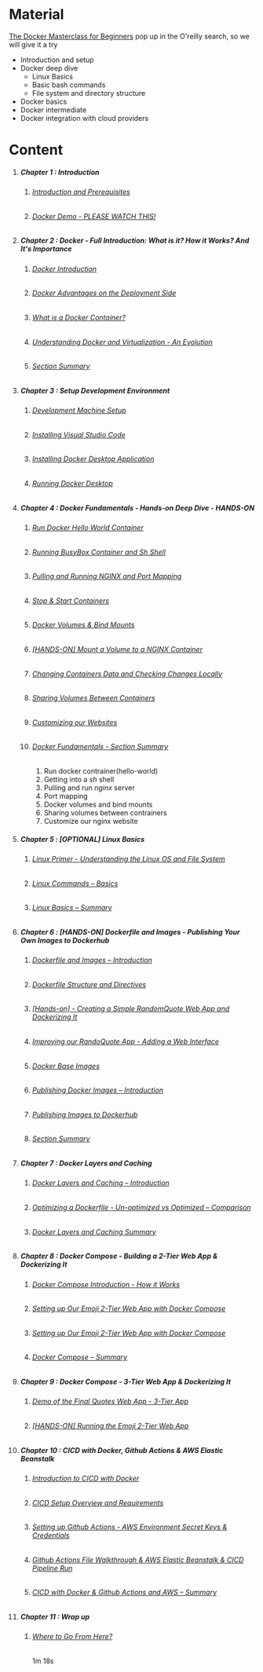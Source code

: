 # Material

[The Docker Masterclass for Beginners](https://learning.oreilly.com/course/the-docker-masterclass/9781835888148/) pop up in the O'reilly search, so we will give it a try

- Introduction and setup
- Docker deep dive
  - Linux Basics
  - Basic bash commands
  - File system and directory structure
- Docker basics
- Docker intermediate
- Docker integration with cloud providers

# Content

1. ##### Chapter 1 : Introduction

   1. ###### [Introduction and Prerequisites](https://learning.oreilly.com/videos/the-docker-masterclass/9781835888148/9781835888148-video1_1/)

   2. ###### [Docker Demo - PLEASE WATCH THIS!](https://learning.oreilly.com/videos/the-docker-masterclass/9781835888148/9781835888148-video1_2/)

2. ##### Chapter 2 : Docker - Full Introduction: What is it? How it Works? And It's Importance

   1. ###### [Docker Introduction](https://learning.oreilly.com/videos/the-docker-masterclass/9781835888148/9781835888148-video2_1/)

   2. ###### [Docker Advantages on the Deployment Side](https://learning.oreilly.com/videos/the-docker-masterclass/9781835888148/9781835888148-video2_2/)

   3. ###### [What is a Docker Container?](https://learning.oreilly.com/videos/the-docker-masterclass/9781835888148/9781835888148-video2_3/)

   4. ###### [Understanding Docker and Virtualization - An Evolution](https://learning.oreilly.com/videos/the-docker-masterclass/9781835888148/9781835888148-video2_4/)

   5. ###### [Section Summary](https://learning.oreilly.com/videos/the-docker-masterclass/9781835888148/9781835888148-video2_5/)

3. ##### Chapter 3 : Setup Development Environment

   1. ###### [Development Machine Setup](https://learning.oreilly.com/videos/the-docker-masterclass/9781835888148/9781835888148-video3_1/)

   2. ###### [Installing Visual Studio Code](https://learning.oreilly.com/videos/the-docker-masterclass/9781835888148/9781835888148-video3_2/)

   3. ###### [Installing Docker Desktop Application](https://learning.oreilly.com/videos/the-docker-masterclass/9781835888148/9781835888148-video3_3/)

   4. ###### [Running Docker Desktop](https://learning.oreilly.com/videos/the-docker-masterclass/9781835888148/9781835888148-video3_4/)

4. ##### Chapter 4 : Docker Fundamentals - Hands-on Deep Dive - HANDS-ON

   1. ###### [Run Docker Hello World Container](https://learning.oreilly.com/videos/the-docker-masterclass/9781835888148/9781835888148-video4_1/)

   2. ###### [Running BusyBox Container and Sh Shell](https://learning.oreilly.com/videos/the-docker-masterclass/9781835888148/9781835888148-video4_2/)

   3. ###### [Pulling and Running NGINX and Port Mapping](https://learning.oreilly.com/videos/the-docker-masterclass/9781835888148/9781835888148-video4_3/)

   4. ###### [Stop & Start Containers](https://learning.oreilly.com/videos/the-docker-masterclass/9781835888148/9781835888148-video4_4/)

   5. ###### [Docker Volumes & Bind Mounts](https://learning.oreilly.com/videos/the-docker-masterclass/9781835888148/9781835888148-video4_5/)

   6. ###### [[HANDS-ON\] Mount a Volume to a NGINX Container](https://learning.oreilly.com/videos/the-docker-masterclass/9781835888148/9781835888148-video4_6/)

   7. ###### [Changing Containers Data and Checking Changes Locally](https://learning.oreilly.com/videos/the-docker-masterclass/9781835888148/9781835888148-video4_7/)

   8. ###### [Sharing Volumes Between Containers](https://learning.oreilly.com/videos/the-docker-masterclass/9781835888148/9781835888148-video4_8/)

   9. ###### [Customizing our Websites](https://learning.oreilly.com/videos/the-docker-masterclass/9781835888148/9781835888148-video4_9/)

   10. ###### [Docker Fundamentals - Section Summary](https://learning.oreilly.com/videos/the-docker-masterclass/9781835888148/9781835888148-video4_10/)

       1. Run docker contrainer(hello-world)
       2. Getting into a *sh* shell
       3. Pulling and run *nginx* server
       4. Port mapping
       5. Docker volumes and bind mounts
       6. Sharing volumes between contrainers
       7. Customize our nginx website

5. ##### Chapter 5 : [OPTIONAL] Linux Basics

   1. ###### [Linux Primer - Understanding the Linux OS and File System](https://learning.oreilly.com/videos/the-docker-masterclass/9781835888148/9781835888148-video5_1/)

   2. ###### [Linux Commands – Basics](https://learning.oreilly.com/videos/the-docker-masterclass/9781835888148/9781835888148-video5_2/)

   3. ###### [Linux Basics – Summary](https://learning.oreilly.com/videos/the-docker-masterclass/9781835888148/9781835888148-video5_3/)

6. ##### Chapter 6 : [HANDS-ON] Dockerfile and Images - Publishing Your Own Images to Dockerhub

   1. ###### [Dockerfile and Images – Introduction](https://learning.oreilly.com/videos/the-docker-masterclass/9781835888148/9781835888148-video6_1/)

   2. ###### [Dockerfile Structure and Directives](https://learning.oreilly.com/videos/the-docker-masterclass/9781835888148/9781835888148-video6_2/)

   3. ###### [[Hands-on\] - Creating a Simple RandomQuote Web App and Dockerizing It](https://learning.oreilly.com/videos/the-docker-masterclass/9781835888148/9781835888148-video6_3/)

   4. ###### [Improving our RandoQuote App - Adding a Web Interface](https://learning.oreilly.com/videos/the-docker-masterclass/9781835888148/9781835888148-video6_4/)

   5. ###### [Docker Base Images](https://learning.oreilly.com/videos/the-docker-masterclass/9781835888148/9781835888148-video6_5/)

   6. ###### [Publishing Docker Images – Introduction](https://learning.oreilly.com/videos/the-docker-masterclass/9781835888148/9781835888148-video6_6/)

   7. ###### [Publishing Images to Dockerhub](https://learning.oreilly.com/videos/the-docker-masterclass/9781835888148/9781835888148-video6_7/)

   8. ###### [Section Summary](https://learning.oreilly.com/videos/the-docker-masterclass/9781835888148/9781835888148-video6_8/)

7. ##### Chapter 7 : Docker Layers and Caching

   1. ###### [Docker Layers and Caching – Introduction](https://learning.oreilly.com/videos/the-docker-masterclass/9781835888148/9781835888148-video7_1/)

   2. ###### [Optimizing a Dockerfile - Un-optimized vs Optimized – Comparison](https://learning.oreilly.com/videos/the-docker-masterclass/9781835888148/9781835888148-video7_2/)

   3. ###### [Docker Layers and Caching Summary](https://learning.oreilly.com/videos/the-docker-masterclass/9781835888148/9781835888148-video7_3/)

8. ##### Chapter 8 : Docker Compose - Building a 2-Tier Web App & Dockerizing It

   1. ###### [Docker Compose Introduction - How it Works](https://learning.oreilly.com/videos/the-docker-masterclass/9781835888148/9781835888148-video8_1/)

   2. ###### [Setting up Our Emoji 2-Tier Web App with Docker Compose](https://learning.oreilly.com/videos/the-docker-masterclass/9781835888148/9781835888148-video8_2/)

   3. ###### [Setting up Our Emoji 2-Tier Web App with Docker Compose](https://learning.oreilly.com/videos/the-docker-masterclass/9781835888148/9781835888148-video8_3/)

   4. ###### [Docker Compose – Summary](https://learning.oreilly.com/videos/the-docker-masterclass/9781835888148/9781835888148-video8_4/)

9. ##### Chapter 9 : Docker Compose - 3-Tier Web App & Dockerizing It

   1. ###### [Demo of the Final Quotes Web App - 3-Tier App](https://learning.oreilly.com/videos/the-docker-masterclass/9781835888148/9781835888148-video9_1/)

   2. ###### [[HANDS-ON\] Running the Emoji 2-Tier Web App](https://learning.oreilly.com/videos/the-docker-masterclass/9781835888148/9781835888148-video9_2/)

10. ##### Chapter 10 : CICD with Docker, Github Actions & AWS Elastic Beanstalk

    1. ###### [Introduction to CICD with Docker](https://learning.oreilly.com/videos/the-docker-masterclass/9781835888148/9781835888148-video10_1/)

    2. ###### [CICD Setup Overview and Requirements](https://learning.oreilly.com/videos/the-docker-masterclass/9781835888148/9781835888148-video10_2/)

    3. ###### [Setting up Github Actions - AWS Environment Secret Keys & Credentials](https://learning.oreilly.com/videos/the-docker-masterclass/9781835888148/9781835888148-video10_3/)

    4. ###### [Github Actions File Walkthrough & AWS Elastic Beanstalk & CICD Pipeline Run](https://learning.oreilly.com/videos/the-docker-masterclass/9781835888148/9781835888148-video10_4/)

    5. ###### [CICD with Docker & Github Actions and AWS – Summary](https://learning.oreilly.com/videos/the-docker-masterclass/9781835888148/9781835888148-video10_5/)

11. ##### Chapter 11 : Wrap up

    1. ###### [Where to Go From Here?](https://learning.oreilly.com/videos/the-docker-masterclass/9781835888148/9781835888148-video11_1/)

       1m 18s